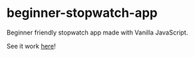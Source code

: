 # beginner-stopwatch-app
Beginner friendly stopwatch app made with Vanilla JavaScript.

See it work <a href="https://kmarijanovic.github.io/beginner-stopwatch-app/index.html">here</a>!
